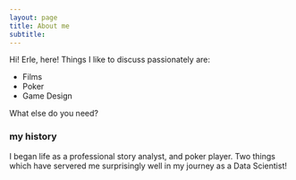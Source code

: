 ```yaml
---
layout: page
title: About me
subtitle: 
---
```


Hi! Erle, here! 
Things I like to discuss passionately are:

- Films
- Poker
- Game Design

What else do you need?

### my history

I began life as a professional story analyst, and poker player. Two things which have servered me surprisingly well in my journey as a Data Scientist!
